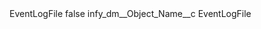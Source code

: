 <?xml version="1.0" encoding="UTF-8"?>
<CustomMetadata xmlns="http://soap.sforce.com/2006/04/metadata" xmlns:xsi="http://www.w3.org/2001/XMLSchema-instance" xmlns:xsd="http://www.w3.org/2001/XMLSchema">
    <label>EventLogFile</label>
    <protected>false</protected>
    <values>
        <field>infy_dm__Object_Name__c</field>
        <value xsi:type="xsd:string">EventLogFile</value>
    </values>
</CustomMetadata>
